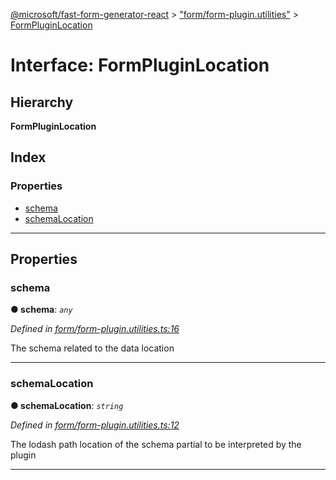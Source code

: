 [@microsoft/fast-form-generator-react](../README.md) > ["form/form-plugin.utilities"](../modules/_form_form_plugin_utilities_.md) > [FormPluginLocation](../interfaces/_form_form_plugin_utilities_.formpluginlocation.md)

# Interface: FormPluginLocation

## Hierarchy

**FormPluginLocation**

## Index

### Properties

* [schema](_form_form_plugin_utilities_.formpluginlocation.md#schema)
* [schemaLocation](_form_form_plugin_utilities_.formpluginlocation.md#schemalocation)

---

## Properties

<a id="schema"></a>

###  schema

**● schema**: *`any`*

*Defined in [form/form-plugin.utilities.ts:16](https://github.com/Microsoft/fast-dna/blob/164dd3ca/packages/fast-form-generator-react/src/form/form-plugin.utilities.ts#L16)*

The schema related to the data location

___
<a id="schemalocation"></a>

###  schemaLocation

**● schemaLocation**: *`string`*

*Defined in [form/form-plugin.utilities.ts:12](https://github.com/Microsoft/fast-dna/blob/164dd3ca/packages/fast-form-generator-react/src/form/form-plugin.utilities.ts#L12)*

The lodash path location of the schema partial to be interpreted by the plugin

___

